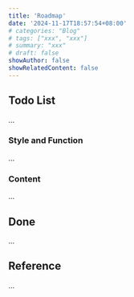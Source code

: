 ```yaml
---
title: 'Roadmap'
date: '2024-11-17T18:57:54+08:00'
# categories: "Blog"
# tags: ["xxx", "xxx"]
# summary: "xxx"
# draft: false
showAuthor: false
showRelatedContent: false
---
```


## Todo List

...

### Style and Function

...

### Content

...

## Done

...

## Reference

...
